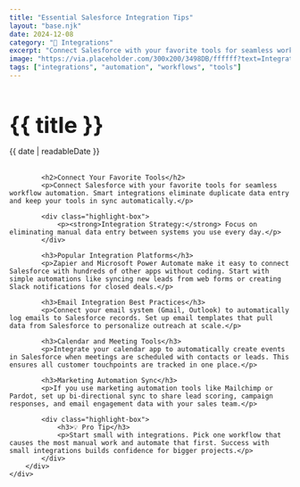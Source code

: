 ```yaml
---
title: "Essential Salesforce Integration Tips"
layout: "base.njk"
date: 2024-12-08
category: "🔗 Integrations"
excerpt: "Connect Salesforce with your favorite tools for seamless workflow automation. Learn integration best practices and popular platforms."
image: "https://via.placeholder.com/300x200/3498DB/ffffff?text=Integrations"
tags: ["integrations", "automation", "workflows", "tools"]
---
```


<div class="container">
    <div class="page-content">
        <div class="content-section">
            <h1 class="post-title" style="font-size: 2.5rem; margin-bottom: 0.5rem;">{{ title }}</h1>
            <p class="post-meta" style="margin-bottom: 2rem;">{{ date | readableDate }}</p>
            
            <h2>Connect Your Favorite Tools</h2>
            <p>Connect Salesforce with your favorite tools for seamless workflow automation. Smart integrations eliminate duplicate data entry and keep your tools in sync automatically.</p>
            
            <div class="highlight-box">
                <p><strong>Integration Strategy:</strong> Focus on eliminating manual data entry between systems you use every day.</p>
            </div>

            <h3>Popular Integration Platforms</h3>
            <p>Zapier and Microsoft Power Automate make it easy to connect Salesforce with hundreds of other apps without coding. Start with simple automations like syncing new leads from web forms or creating Slack notifications for closed deals.</p>

            <h3>Email Integration Best Practices</h3>
            <p>Connect your email system (Gmail, Outlook) to automatically log emails to Salesforce records. Set up email templates that pull data from Salesforce to personalize outreach at scale.</p>

            <h3>Calendar and Meeting Tools</h3>
            <p>Integrate your calendar app to automatically create events in Salesforce when meetings are scheduled with contacts or leads. This ensures all customer touchpoints are tracked in one place.</p>

            <h3>Marketing Automation Sync</h3>
            <p>If you use marketing automation tools like Mailchimp or Pardot, set up bi-directional sync to share lead scoring, campaign responses, and email engagement data with your sales team.</p>

            <div class="highlight-box">
                <h3>💡 Pro Tip</h3>
                <p>Start small with integrations. Pick one workflow that causes the most manual work and automate that first. Success with small integrations builds confidence for bigger projects.</p>
            </div>
        </div>
    </div>
</div>

